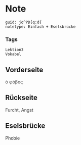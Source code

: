 # Note
```
guid: jo^PD[q:d{
notetype: Einfach + Eselsbrücke
```

### Tags
```
Lektion3
Vokabel
```

## Vorderseite
<span style="color: rgb(62, 62, 62);">ὁ φόβος</span>

## Rückseite
<span style="color: rgb(62, 62, 62);">Furcht, Angst</span>

## Eselsbrücke
Phobie
